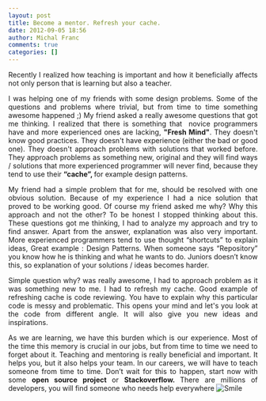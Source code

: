 ```yaml
---
layout: post
title: Become a mentor. Refresh your cache.
date: 2012-09-05 18:56
author: Michal Franc
comments: true
categories: []
---
```

<p align="justify">Recently I realized how teaching is important and how it beneficially affects not only person that is learning but also a teacher.</p>  <p align="justify">I was helping one of my friends with some design problems. Some of the questions and problems where trivial, but from time to time something awesome happened ;) My friend asked a really awesome questions that got me thinking. I realized that there is something that&#160; novice programmers have and more experienced ones are lacking, <strong>&quot;Fresh Mind&quot;</strong>. They doesn't know good practices. They doesn't have experience (either the bad or good one). They doesn't approach problems with solutions that worked before. They approach problems as something new, original and they will find ways / solutions that more experienced programmer will never find, because they tend to use their <strong>“cache”, </strong>for example design patterns.</p>  <p align="justify">My friend had a simple problem that for me, should be resolved with one obvious solution. Because of my experience I had a nice solution that proved to be working good. Of course my friend asked me why? Why this approach and not the other? To be honest I stopped thinking about this. These questions got me thinking, I had to analyze my approach and try to find answer. Apart from the answer, explanation was also very important. More experienced programmers tend to use thought “shortcuts” to explain ideas, Great example : Design Patterns. When someone says “Repository” you know how he is thinking and what he wants to do. Juniors doesn’t know this, so explanation of your solutions / ideas becomes harder.</p>  <p align="justify">Simple question why? was really awesome, I had to approach problem as it was something new to me. I had to refresh my cache. Good example of refreshing cache is code reviewing. You have to explain why this particular code is messy and problematic. This opens your mind and let's you look at the code from different angle. It will also give you new ideas and inspirations.</p>  <p align="justify">As we are learning, we have this burden which is our experience. Most of the time this memory is crucial in our jobs, but from time to time we need to forget about it. Teaching and mentoring is really beneficial and important. It helps you, but it also helps your team. In our careers, we will have to teach someone from time to time. Don’t wait for this to happen, start now with some <strong>open source project </strong>or <strong>Stackoverflow. </strong>There are millions of developers, you will find someone who needs help everywhere <img style="border-bottom-style: none; border-left-style: none; border-top-style: none; border-right-style: none" class="wlEmoticon wlEmoticon-smile" alt="Smile" src="http://www.mfranc.com/wp-content/uploads/2012/09/wlEmoticon-smile.png" /></p>
